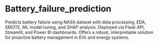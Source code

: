 # Battery_failure_prediction
Predicts battery failure using NASA dataset with data processing, EDA, SMOTE, ML model tuning, and SHAP analysis. Deployed via Flask API, Streamlit, and Power BI dashboards. Offers a robust, interpretable solution for proactive battery management in EVs and energy systems.

